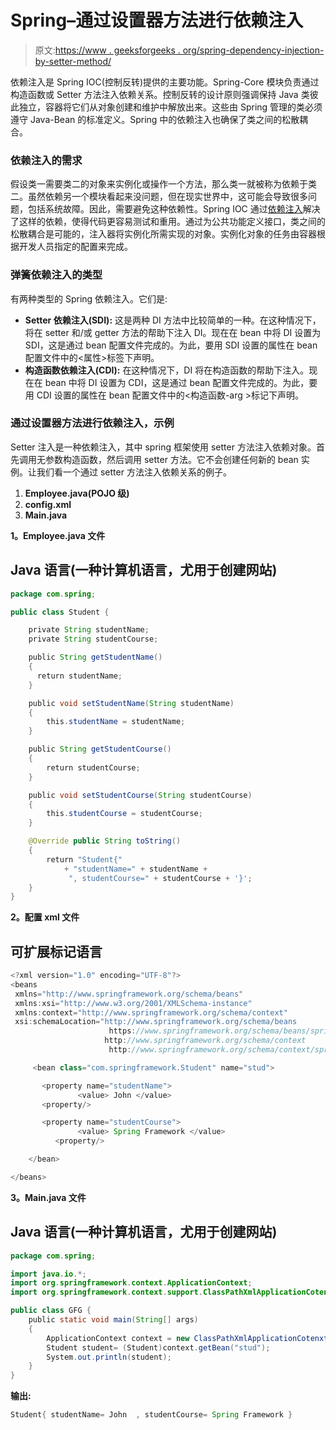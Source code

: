 # Spring–通过设置器方法进行依赖注入

> 原文:[https://www . geeksforgeeks . org/spring-dependency-injection-by-setter-method/](https://www.geeksforgeeks.org/spring-dependency-injection-by-setter-method/)

依赖注入是 Spring IOC(控制反转)提供的主要功能。Spring-Core 模块负责通过构造函数或 Setter 方法注入依赖关系。控制反转的设计原则强调保持 Java 类彼此独立，容器将它们从对象创建和维护中解放出来。这些由 Spring 管理的类必须遵守 Java-Bean 的标准定义。Spring 中的依赖注入也确保了类之间的松散耦合。

### 依赖注入的需求

假设类一需要类二的对象来实例化或操作一个方法，那么类一就被称为依赖于类二。虽然依赖另一个模块看起来没问题，但在现实世界中，这可能会导致很多问题，包括系统故障。因此，需要避免这种依赖性。Spring IOC 通过[依赖注入](https://www.geeksforgeeks.org/spring-dependency-injection-with-example/)解决了这样的依赖，使得代码更容易测试和重用。通过为公共功能定义接口，类之间的松散耦合是可能的，注入器将实例化所需实现的对象。实例化对象的任务由容器根据开发人员指定的配置来完成。

### 弹簧依赖注入的类型

有两种类型的 Spring 依赖注入。它们是:

*   **Setter 依赖注入(SDI):** 这是两种 DI 方法中比较简单的一种。在这种情况下，将在 setter 和/或 getter 方法的帮助下注入 DI。现在在 bean 中将 DI 设置为 SDI，这是通过 bean 配置文件完成的。为此，要用 SDI 设置的属性在 bean 配置文件中的<属性>标签下声明。
*   **构造函数依赖注入(CDI):** 在这种情况下，DI 将在构造函数的帮助下注入。现在在 bean 中将 DI 设置为 CDI，这是通过 bean 配置文件完成的。为此，要用 CDI 设置的属性在 bean 配置文件中的<构造函数-arg >标记下声明。

### **通过设置器方法进行依赖注入，示例**

Setter 注入是一种依赖注入，其中 spring 框架使用 setter 方法注入依赖对象。首先调用无参数构造函数，然后调用 setter 方法。它不会创建任何新的 bean 实例。让我们看一个通过 setter 方法注入依赖关系的例子。

1.  **Employee.java(POJO 级)**
2.  **config.xml**
3.  **Main.java**

**1。Employee.java 文件**

## Java 语言(一种计算机语言，尤用于创建网站)

```java
package com.spring;

public class Student {

    private String studentName;
    private String studentCourse;

    public String getStudentName() 
    { 
      return studentName;
    }

    public void setStudentName(String studentName)
    {
        this.studentName = studentName;
    }

    public String getStudentCourse()
    {
        return studentCourse;
    }

    public void setStudentCourse(String studentCourse)
    {
        this.studentCourse = studentCourse;
    }

    @Override public String toString()
    {
        return "Student{"
            + "studentName=" + studentName + 
             ", studentCourse=" + studentCourse + '}';
    }
}
```

**2。配置 xml 文件**

## 可扩展标记语言

```java
<?xml version="1.0" encoding="UTF-8"?>
<beans 
 xmlns="http://www.springframework.org/schema/beans"
 xmlns:xsi="http://www.w3.org/2001/XMLSchema-instance"
 xmlns:context="http://www.springframework.org/schema/context"
 xsi:schemaLocation="http://www.springframework.org/schema/beans
                      https://www.springframework.org/schema/beans/spring-beans.xsd
                     http://www.springframework.org/schema/context
                      http://www.springframework.org/schema/context/spring-context.xsd">

     <bean class="com.springframework.Student" name="stud">

       <property name="studentName">
               <value> John </value> 
       <property/>

       <property name="studentCourse">
               <value> Spring Framework </value> 
          <property/>

    </bean>

</beans>
```

**3。Main.java 文件**

## Java 语言(一种计算机语言，尤用于创建网站)

```java
package com.spring;

import java.io.*;
import org.springframework.context.ApplicationContext;
import org.springframework.context.support.ClassPathXmlApplicationCotenxt;

public class GFG {
    public static void main(String[] args)
    {
        ApplicationContext context = new ClassPathXmlApplicationCotenxt("config.xml");
        Student student= (Student)context.getBean("stud");
        System.out.println(student);
    }
}
```

**输出:**

```java
Student{ studentName= John  , studentCourse= Spring Framework }
```